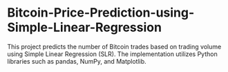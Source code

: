 # Bitcoin-Price-Prediction-using-Simple-Linear-Regression
This project predicts the number of Bitcoin trades based on trading volume using Simple Linear Regression (SLR). The implementation utilizes Python libraries such as pandas, NumPy, and Matplotlib.
